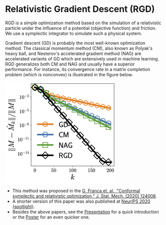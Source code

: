 # Relativistic Gradient Descent (RGD)

RGD is a simple optimization method based on the simulation of a relativistic particle under the influence of a potential (objective function) and friction. We use a symplectic integrator to simulate such a physical system. 

Gradient descent (GD) is probably the most well-known optimization method. The classical momentum method (CM), also known as Polyak's heavy ball, and Nesterov's accelerated gradient method (NAG) are accelerated variants of GD which are extensively used in machine learning.
RGD generalizes both CM and NAG and usually have a superior performance. For instance, its convergence rate in a matrix completion problem (which is nonconvex) is illustrated in the figure below.

![](https://github.com/guisf/rgd/blob/main/figs/mat_comp_rate.png)
 
* This method was proposed in the [G. França et. al., "Conformal symplectic and relativistic optimization,"  J. Stat. Mech. (2020) 124008](https://iopscience.iop.org/article/10.1088/1742-5468/abcaee).
* A shorter version of this paper was also published at [NeurIPS 2020 (spotlight)](https://proceedings.neurips.cc/paper/2020/hash/c4b108f53550f1d5967305a9a8140ddd-Abstract.html).
* Besides the above papers, see the [Presentation](https://github.com/guisf/rgd/blob/main/Franca_talk_NeurIPS2020.pdf) for a quick introduction or the [Poster](https://github.com/guisf/rgd/blob/main/poster_franca.pdf) for an even quicker one.

